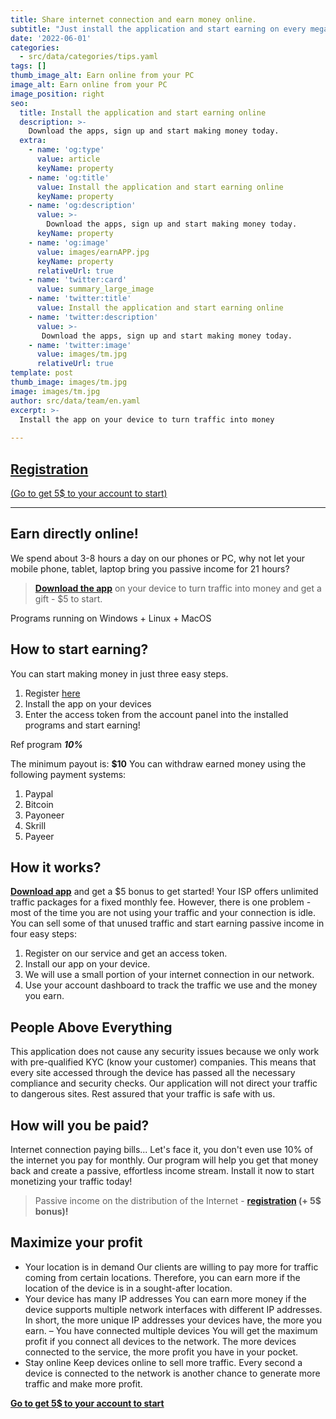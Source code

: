 ```yaml
---
title: Share internet connection and earn money online.
subtitle: "Just install the application and start earning on every megabyte of your internet"
date: '2022-06-01'
categories:
  - src/data/categories/tips.yaml
tags: []
thumb_image_alt: Earn online from your PC
image_alt: Earn online from your PC
image_position: right
seo:
  title: Install the application and start earning online
  description: >-
    Download the apps, sign up and start making money today.
  extra:
    - name: 'og:type'
      value: article
      keyName: property
    - name: 'og:title'
      value: Install the application and start earning online
      keyName: property
    - name: 'og:description'
      value: >-
        Download the apps, sign up and start making money today.
      keyName: property
    - name: 'og:image'
      value: images/earnAPP.jpg
      keyName: property
      relativeUrl: true
    - name: 'twitter:card'
      value: summary_large_image
    - name: 'twitter:title'
      value: Install the application and start earning online
    - name: 'twitter:description'
      value: >-
       Download the apps, sign up and start making money today.
    - name: 'twitter:image'
      value: images/tm.jpg
      relativeUrl: true
template: post
thumb_image: images/tm.jpg
image: images/tm.jpg
author: src/data/team/en.yaml
excerpt: >-
  Install the app on your device to turn traffic into money
  
---
```

## [Registration](https://bit.ly/3MXxP16 "Registration")
[(Go to get 5$ to your account to start)](https://bit.ly/3MXxP16 "Registration")

----------

## Earn directly online! ##

We spend about 3-8 hours a day on our phones or PC, why not let your mobile phone, tablet, laptop bring you passive income for 21 hours?

> **[Download the app](https://bit.ly/3MXxP16 "Passive income on Internet sharing")** on your device to turn traffic into money and get a gift - $5 to start.

Programs running on Windows + Linux + MacOS
 
## How to start earning? ##
You can start making money in just three easy steps.
1. Register [here](https://bit.ly/3MXxP16 "Registration")
2. Install the app on your devices
3. Enter the access token from the account panel into the installed programs and start earning!

Ref program ***10%***

The minimum payout is: **$10**
You can withdraw earned money using the following payment systems:
1. Paypal
2. Bitcoin
3. Payoneer
4. Skrill
5. Payeer

## How it works? ##
**[Download app](https://bit.ly/3MXxP16 "Passive income on the distribution of the Internet")** and get a $5 bonus to get started!
Your ISP offers unlimited traffic packages for a fixed monthly fee. However, there is one problem - most of the time you are not using your traffic and your connection is idle.
You can sell some of that unused traffic and start earning passive income in four easy steps:
1. Register on our service and get an access token.
2. Install our app on your device.
3. We will use a small portion of your internet connection in our network.
4. Use your account dashboard to track the traffic we use and the money you earn.

## People Above Everything ##
This application does not cause any security issues because we only work with pre-qualified KYC (know your customer) companies. This means that every site accessed through the device has passed all the necessary compliance and security checks. Our application will not direct your traffic to dangerous sites.
Rest assured that your traffic is safe with us.

## How will you be paid? ##
Internet connection paying bills...
Let's face it, you don't even use 10% of the internet you pay for monthly. Our program will help you get that money back and create a passive, effortless income stream. Install it now to start monetizing your traffic today!
> Passive income on the distribution of the Internet - **[registration](https://bit.ly/3MXxP16 "start earning") (+ 5$ bonus)!**

## Maximize your profit ##
- Your location is in demand
Our clients are willing to pay more for traffic coming from certain locations. Therefore, you can earn more if the location of the device is in a sought-after location.
- Your device has many IP addresses
You can earn more money if the device supports multiple network interfaces with different IP addresses. In short, the more unique IP addresses your devices have, the more you earn.
– You have connected multiple devices
You will get the maximum profit if you connect all devices to the network. The more devices connected to the service, the more profit you have in your pocket.
- Stay online
Keep devices online to sell more traffic. Every second a device is connected to the network is another chance to generate more traffic and make more profit.

**[Go to get 5$ to your account to start](https://bit.ly/3MXxP16 "get 5$ to the account")**